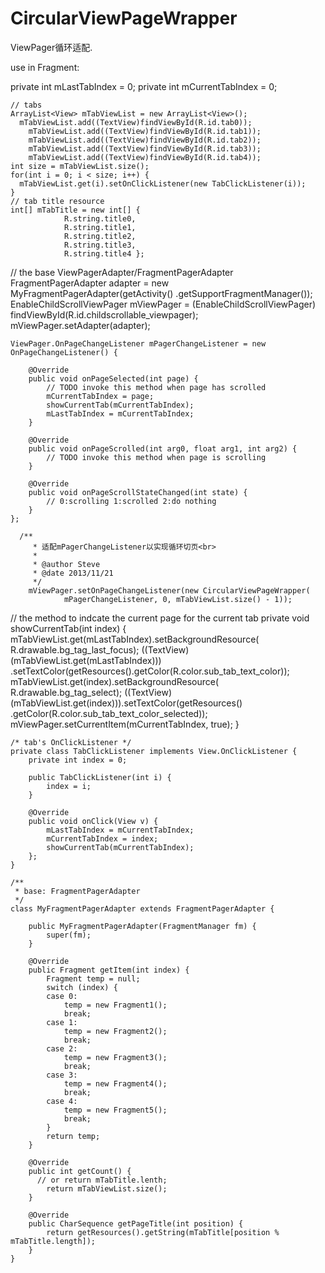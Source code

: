 CircularViewPageWrapper
=======================

ViewPager循环适配.

  use in Fragment:
  
  private int mLastTabIndex = 0;
	private int mCurrentTabIndex = 0;
	
	// tabs
	ArrayList<View> mTabViewList = new ArrayList<View>();
	  mTabViewList.add((TextView)findViewById(R.id.tab0));
		mTabViewList.add((TextView)findViewById(R.id.tab1));
		mTabViewList.add((TextView)findViewById(R.id.tab2));
		mTabViewList.add((TextView)findViewById(R.id.tab3));
		mTabViewList.add((TextView)findViewById(R.id.tab4));
	int size = mTabViewList.size();
	for(int i = 0; i < size; i++) {
	  mTabViewList.get(i).setOnClickListener(new TabClickListener(i));
	}
	// tab title resource
	int[] mTabTitle = new int[] {
				R.string.title0,
				R.string.title1,
				R.string.title2,
				R.string.title3,
				R.string.title4 };
  
  // the base ViewPagerAdapter/FragmentPagerAdapter
  FragmentPagerAdapter adapter = new MyFragmentPagerAdapter(getActivity()
				.getSupportFragmentManager());
  EnableChildScrollViewPager mViewPager = (EnableChildScrollViewPager) findViewById(R.id.childscrollable_viewpager);
	mViewPager.setAdapter(adapter);
	
	ViewPager.OnPageChangeListener mPagerChangeListener = new OnPageChangeListener() {

		@Override
		public void onPageSelected(int page) {
			// TODO invoke this method when page has scrolled
			mCurrentTabIndex = page;
			showCurrentTab(mCurrentTabIndex);
			mLastTabIndex = mCurrentTabIndex;
		}

		@Override
		public void onPageScrolled(int arg0, float arg1, int arg2) {
			// TODO invoke this method when page is scrolling
		}

		@Override
		public void onPageScrollStateChanged(int state) {
			// 0:scrolling 1:scrolled 2:do nothing
		}
	};
	
	  /**
		 * 适配mPagerChangeListener以实现循环切页<br>
		 * 
		 * @author Steve
		 * @date 2013/11/21
		 */
		mViewPager.setOnPageChangeListener(new CircularViewPageWrapper(
				mPagerChangeListener, 0, mTabViewList.size() - 1));

  // the method to indcate the current page for the current tab
  private void showCurrentTab(int index) {
		mTabViewList.get(mLastTabIndex).setBackgroundResource(
				R.drawable.bg_tag_last_focus);
		((TextView) (mTabViewList.get(mLastTabIndex)))
				.setTextColor(getResources().getColor(R.color.sub_tab_text_color));
		mTabViewList.get(index).setBackgroundResource(
				R.drawable.bg_tag_select);
		((TextView) (mTabViewList.get(index))).setTextColor(getResources()
				.getColor(R.color.sub_tab_text_color_selected));
		mViewPager.setCurrentItem(mCurrentTabIndex, true);
	}
	
	/* tab's OnClickListener */
	private class TabClickListener implements View.OnClickListener {
		private int index = 0;

		public TabClickListener(int i) {
			index = i;
		}

		@Override
		public void onClick(View v) {
			mLastTabIndex = mCurrentTabIndex;
			mCurrentTabIndex = index;
			showCurrentTab(mCurrentTabIndex);
		};
	}
				
	/**
	 * base: FragmentPagerAdapter
	 */
	class MyFragmentPagerAdapter extends FragmentPagerAdapter {

		public MyFragmentPagerAdapter(FragmentManager fm) {
			super(fm);
		}

		@Override
		public Fragment getItem(int index) {
			Fragment temp = null;
			switch (index) {
			case 0:
				temp = new Fragment1();
				break;
			case 1:
				temp = new Fragment2();
				break;
			case 2:
				temp = new Fragment3();
				break;
			case 3:
				temp = new Fragment4();
				break;
			case 4:
				temp = new Fragment5();
				break;
			}
			return temp;
		}

		@Override
		public int getCount() {
		  // or return mTabTitle.lenth;
			return mTabViewList.size();
		}

		@Override
		public CharSequence getPageTitle(int position) {
			return getResources().getString(mTabTitle[position % mTabTitle.length]);
		}
	}
	
